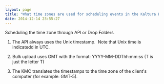 ```yaml
---
layout: page
title: "What time zones are used for scheduling events in the Kaltura Platform"
date: 2014-12-14 23:55:27
---
```


<p class="mce-heading-4">
  Scheduling the time zone through API or Drop Folders
</p>

1.  The API always uses the Unix timestamp. 
    Note that Unix time is indicatedd in UTC.

2.  Bulk upload uses GMT with the format: YYYY-MM-DDThh:mm:ss (T is just the letter T)
3.  The KMC translates the timestamps to the time zone of the client's computer (for example: GMT-5).